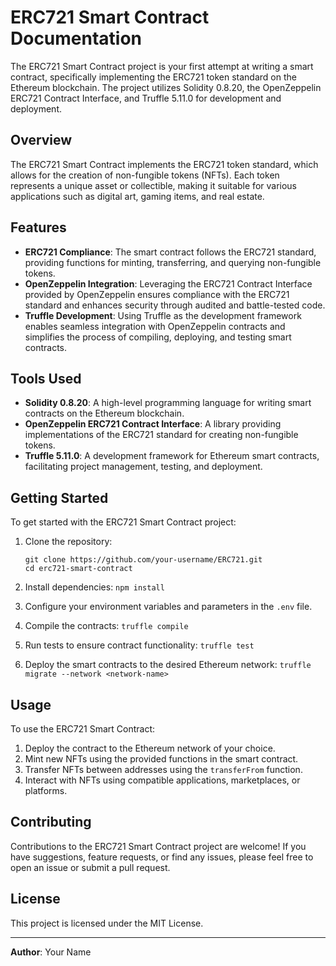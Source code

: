 # ERC721 Smart Contract Documentation

The ERC721 Smart Contract project is your first attempt at writing a smart contract, specifically implementing the ERC721 token standard on the Ethereum blockchain. The project utilizes Solidity 0.8.20, the OpenZeppelin ERC721 Contract Interface, and Truffle 5.11.0 for development and deployment.

## Overview

The ERC721 Smart Contract implements the ERC721 token standard, which allows for the creation of non-fungible tokens (NFTs). Each token represents a unique asset or collectible, making it suitable for various applications such as digital art, gaming items, and real estate.

## Features

- **ERC721 Compliance**: The smart contract follows the ERC721 standard, providing functions for minting, transferring, and querying non-fungible tokens.
- **OpenZeppelin Integration**: Leveraging the ERC721 Contract Interface provided by OpenZeppelin ensures compliance with the ERC721 standard and enhances security through audited and battle-tested code.
- **Truffle Development**: Using Truffle as the development framework enables seamless integration with OpenZeppelin contracts and simplifies the process of compiling, deploying, and testing smart contracts.

## Tools Used

- **Solidity 0.8.20**: A high-level programming language for writing smart contracts on the Ethereum blockchain.
- **OpenZeppelin ERC721 Contract Interface**: A library providing implementations of the ERC721 standard for creating non-fungible tokens.
- **Truffle 5.11.0**: A development framework for Ethereum smart contracts, facilitating project management, testing, and deployment.

## Getting Started

To get started with the ERC721 Smart Contract project:

1. Clone the repository:

   ```
   git clone https://github.com/your-username/ERC721.git
   cd erc721-smart-contract
   ```

2. Install dependencies: `npm install`

3. Configure your environment variables and parameters in the `.env` file.

4. Compile the contracts: `truffle compile`

5. Run tests to ensure contract functionality: `truffle test`

6. Deploy the smart contracts to the desired Ethereum network: `truffle migrate --network <network-name>`

## Usage

To use the ERC721 Smart Contract:

1. Deploy the contract to the Ethereum network of your choice.
2. Mint new NFTs using the provided functions in the smart contract.
3. Transfer NFTs between addresses using the `transferFrom` function.
4. Interact with NFTs using compatible applications, marketplaces, or platforms.

## Contributing

Contributions to the ERC721 Smart Contract project are welcome! If you have suggestions, feature requests, or find any issues, please feel free to open an issue or submit a pull request.

## License

This project is licensed under the MIT License.

<hr />

**Author**: Your Name
